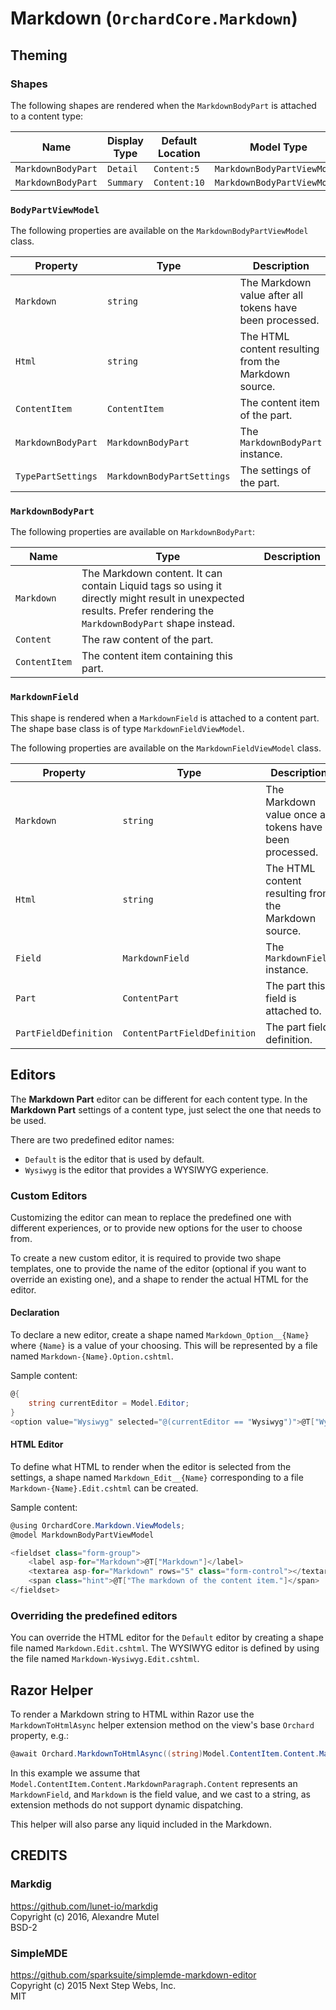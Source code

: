 # Markdown (`OrchardCore.Markdown`)

## Theming

### Shapes

The following shapes are rendered when the `MarkdownBodyPart` is attached to a content type:

| Name | Display Type | Default Location | Model Type |
| ------| ------------ |----------------- | ---------- |
| `MarkdownBodyPart` | `Detail` | `Content:5` | `MarkdownBodyPartViewModel` |
| `MarkdownBodyPart` | `Summary` | `Content:10` | `MarkdownBodyPartViewModel` |

### `BodyPartViewModel`

The following properties are available on the `MarkdownBodyPartViewModel` class.

| Property | Type | Description |
| --------- | ---- |------------ |
| `Markdown` | `string` | The Markdown value after all tokens have been processed. |
| `Html` | `string` | The HTML content resulting from the Markdown source. |
| `ContentItem` | `ContentItem` | The content item of the part. |
| `MarkdownBodyPart` | `MarkdownBodyPart` | The `MarkdownBodyPart` instance. |
| `TypePartSettings` | `MarkdownBodyPartSettings` | The settings of the part. |

### `MarkdownBodyPart`

The following properties are available on `MarkdownBodyPart`:

| Name | Type | Description |
| -----| ---- |------------ |
| `Markdown` | The Markdown content. It can contain Liquid tags so using it directly might result in unexpected results. Prefer rendering the `MarkdownBodyPart` shape instead. |
| `Content` | The raw content of the part. |
| `ContentItem` | The content item containing this part. |

### `MarkdownField`

This shape is rendered when a `MarkdownField` is attached to a content part.
The shape base class is of type `MarkdownFieldViewModel`.

The following properties are available on the `MarkdownFieldViewModel` class.

| Property | Type | Description |
| --------- | ---- |------------ |
| `Markdown` | `string` | The Markdown value once all tokens have been processed. |
| `Html` | `string` | The HTML content resulting from the Markdown source. |
| `Field` | `MarkdownField` | The `MarkdownField` instance. |
| `Part` | `ContentPart` | The part this field is attached to. |
| `PartFieldDefinition` | `ContentPartFieldDefinition` | The part field definition. |

## Editors

The __Markdown Part__ editor can be different for each content type. In the __Markdown Part__ settings of a 
content type, just select the one that needs to be used.

There are two predefined editor names:

- `Default` is the editor that is used by default.
- `Wysiwyg` is the editor that provides a WYSIWYG experience.

### Custom Editors

Customizing the editor can mean to replace the predefined one with different experiences, or to provide
new options for the user to choose from.

To create a new custom editor, it is required to provide two shape templates, one to provide
the name of the editor (optional if you want to override an existing one), and a shape to
render the actual HTML for the editor.

#### Declaration

To declare a new editor, create a shape named `Markdown_Option__{Name}` where `{Name}` is a value 
of your choosing. This will be represented by a file named `Markdown-{Name}.Option.cshtml`.

Sample content:

```csharp
@{
    string currentEditor = Model.Editor;
}
<option value="Wysiwyg" selected="@(currentEditor == "Wysiwyg")">@T["Wysiwyg editor"]</option>
```

#### HTML Editor

To define what HTML to render when the editor is selected from the settings, a shape named 
`Markdown_Edit__{Name}` corresponding to a file `Markdown-{Name}.Edit.cshtml` can be created.

Sample content:

```csharp
@using OrchardCore.Markdown.ViewModels;
@model MarkdownBodyPartViewModel

<fieldset class="form-group">
    <label asp-for="Markdown">@T["Markdown"]</label>
    <textarea asp-for="Markdown" rows="5" class="form-control"></textarea>
    <span class="hint">@T["The markdown of the content item."]</span>
</fieldset>
```

### Overriding the predefined editors

You can override the HTML editor for the `Default` editor by creating a shape file named 
`Markdown.Edit.cshtml`. The WYSIWYG editor is defined by using the file named 
`Markdown-Wysiwyg.Edit.cshtml`.

## Razor Helper

To render a Markdown string to HTML within Razor use the `MarkdownToHtmlAsync` helper extension method on the view's base `Orchard` property, e.g.:

```csharp
@await Orchard.MarkdownToHtmlAsync((string)Model.ContentItem.Content.MarkdownParagraph.Content.Markdown)
```

In this example we assume that `Model.ContentItem.Content.MarkdownParagraph.Content` represents an `MarkdownField`, and `Markdown` is the field value, and we cast to a string, as extension methods do not support dynamic dispatching.

This helper will also parse any liquid included in the Markdown.

## CREDITS

### Markdig

<https://github.com/lunet-io/markdig>  
Copyright (c) 2016, Alexandre Mutel  
BSD-2

### SimpleMDE

<https://github.com/sparksuite/simplemde-markdown-editor>  
Copyright (c) 2015 Next Step Webs, Inc.  
MIT
